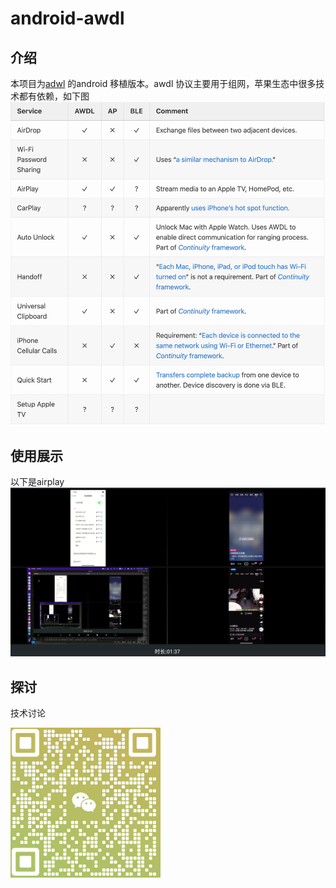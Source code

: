 # android-awdl
## 介绍
本项目为[adwl](https://github.com/seemoo-lab/owl) 的android 移植版本。awdl 协议主要用于组网，苹果生态中很多技术都有依赖，如下图
![支持](https://github.com/ExDoc/android-awdl/blob/main/support.jpg)

## 使用展示
以下是airplay
![演示](https://github.com/ExDoc/android-awdl/blob/main/show.jpg)

## 探讨
技术讨论

<img src="https://github.com/ExDoc/android-awdl/blob/main/contact.jpg" width="240px" height="240px">

